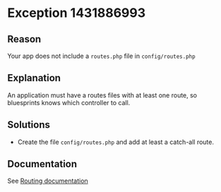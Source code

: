 # Exception 1431886993

## Reason

Your app does not include a `routes.php` file in `config/routes.php`

## Explanation

An application must have a routes files with at least one route, so bluesprints knows which controller to call.

## Solutions

* Create the file `config/routes.php` and add at least a catch-all route.

## Documentation

See [Routing documentation](../Routing.md)

